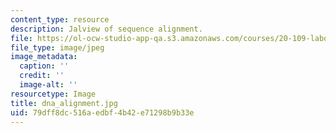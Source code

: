 ```yaml
---
content_type: resource
description: Jalview of sequence alignment.
file: https://ol-ocw-studio-app-qa.s3.amazonaws.com/courses/20-109-laboratory-fundamentals-in-biological-engineering-fall-2007/79dff8dc516aedbf4b42e71298b9b33e_dna_alignment.jpg
file_type: image/jpeg
image_metadata:
  caption: ''
  credit: ''
  image-alt: ''
resourcetype: Image
title: dna_alignment.jpg
uid: 79dff8dc-516a-edbf-4b42-e71298b9b33e
---
```

